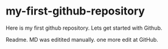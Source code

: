 # my-first-github-repository
Here is my first github repository. Lets get started with Github.

Readme. MD was editited manually. one more edit at GitHub.
